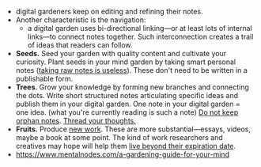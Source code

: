 - digital gardeners keep on editing and refining their notes.
- Another characteristic is the navigation:
    - a digital garden uses bi-directional linking—or at least lots of internal links—to connect notes together. Such interconnection creates a trail of ideas that readers can follow.
- **Seeds.** Seed your garden with quality content and cultivate your curiosity. Plant seeds in your mind garden by taking smart personal notes ([taking raw notes is useless](https://www.mentalnodes.com/taking-raw-notes-is-useless)). These don't need to be written in a publishable form.
- **Trees.** Grow your knowledge by forming new branches and connecting the dots. Write short structured notes articulating specific ideas and publish them in your digital garden. One note in your digital garden = one idea. (what you're currently reading is such a note) [Do not keep orphan notes](https://www.mentalnodes.com/do-not-keep-orphan-notes). [Thread your thoughts.](https://www.mentalnodes.com/threaded-thinking-instead-of-linear-thinking)
- **Fruits.** Produce [new work](https://www.mentalnodes.com/on-the-newness-of-ideas). These are more substantial—essays, videos, maybe a book at some point. The kind of work researchers and creatives may hope will help them [live beyond their expiration date](https://www.mentalnodes.com/living-beyond-your-expiration-date).
- https://www.mentalnodes.com/a-gardening-guide-for-your-mind
